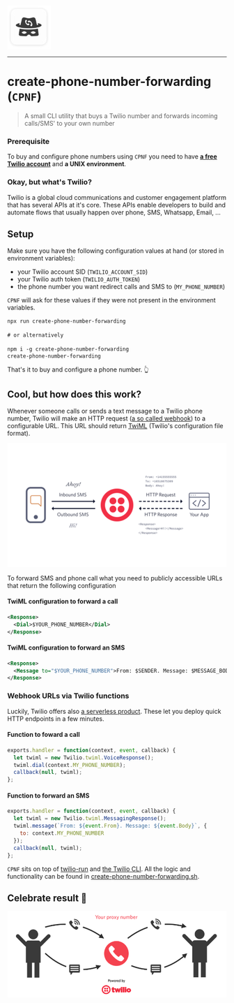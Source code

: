 ![Logo showing a masked man with a hat](./logo.jpg)

---

# create-phone-number-forwarding (`CPNF`)

> A small CLI utility that buys a Twilio number and forwards incoming calls/SMS' to your own number

### Prerequisite

To buy and configure phone numbers using `CPNF` you need to have **[a free Twilio account](http://twilio.com/try-twilio)** and **a UNIX environment**.

### Okay, but what's Twilio?

Twilio is a global cloud communications and customer engagement platform that has several APIs at it's core. These APIs enable developers to build and automate flows that usually happen over phone, SMS, Whatsapp, Email, ...

## Setup

Make sure you have the following configuration values at hand (or stored in environment variables):

- your Twilio account SID (`TWILIO_ACCOUNT_SID`)
- your Twilio auth token (`TWILIO_AUTH_TOKEN`)
- the phone number you want redirect calls and SMS to (`MY_PHONE_NUMBER`)

`CPNF` will ask for these values if they were not present in the environment variables.

```
npx run create-phone-number-forwarding

# or alternatively

npm i -g create-phone-number-forwarding
create-phone-number-forwarding
```

That's it to buy and configure a phone number. 👆

## Cool, but how does this work?

Whenever someone calls or sends a text message to a Twilio phone number, Twilio will make an HTTP request ([a so called webhook](https://www.twilio.com/docs/glossary/what-is-a-webhook)) to a configurable URL. This URL should return [TwiML](https://www.twilio.com/docs/glossary/what-is-twilio-markup-language-twiml) (Twilio's configuration file format).

![Diagram showing the webhook flow for twilio numbers](./docs/incoming-sms-diagram.png)

To forward SMS and phone call what you need to publicly accessible URLs that return the following configuration

#### TwiML configuration to forward a call

```xml
<Response>
  <Dial>$YOUR_PHONE_NUMBER</Dial>
</Response>
```

#### TwiML configuration to forward an SMS

```xml
<Response>
  <Message to="$YOUR_PHONE_NUMBER">From: $SENDER. Message: $MESSAGE_BODY</Message>
</Response>
```

### Webhook URLs via Twilio functions

Luckily, Twilio offers also [a serverless product](https://www.twilio.com/docs/runtime/functions). These let you deploy quick HTTP endpoints in a few minutes.

#### Function to foward a call

```js
exports.handler = function(context, event, callback) {
  let twiml = new Twilio.twiml.VoiceResponse();
  twiml.dial(context.MY_PHONE_NUMBER);
  callback(null, twiml);
};
```

#### Function to forward an SMS

```js
exports.handler = function(context, event, callback) {
  let twiml = new Twilio.twiml.MessagingResponse();
  twiml.message(`From: ${event.From}. Message: ${event.Body}`, {
    to: context.MY_PHONE_NUMBER
  });
  callback(null, twiml);
};
```

`CPNF` sits on top of [twilio-run](https://github.com/twilio-labs/twilio-run) and [the Twilio CLI](https://www.twilio.com/docs/twilio-cli/quickstart). All the logic and functionality can be found in [create-phone-number-forwarding.sh](https://github.com/stefanjudis/create-phone-number-forwarding/blob/master/bin/create-phone-number-forwarding.sh).

## Celebrate result 🎉

![Diagram showing the flow of the proxy number](./docs/call-flow-diagram.png)
